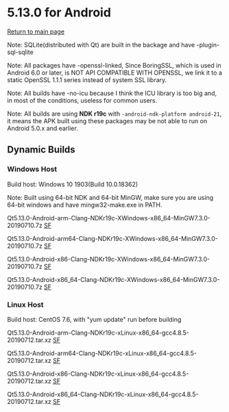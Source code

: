 # 5.13.0 for Android

[Return to main page](index.md)

Note: SQLite(distributed with Qt) are built in the backage and have -plugin-sql-sqlite

Note: All packages have -openssl-linked, Since BoringSSL, which is used in Android 6.0 or later, is NOT API COMPATIBLE WITH OPENSSL, we link it to a static OpenSSL 1.1.1 series instead of system SSL library. 

Note: All builds have -no-icu because I think the ICU library is too big and, in most of the conditions, useless for common users.

Note: All builds are using __NDK r19c__ with `-android-ndk-platform android-21`, it means the APK built using these packages may be not able to run on Android 5.0.x and earlier.

## Dynamic Builds

### Windows Host

Build host: Windows 10 1903(Build 10.0.18362)

Note: Built using 64-bit NDK and 64-bit MinGW, make sure you are using 64-bit windows and have mingw32-make.exe in PATH.

Qt5.13.0-Android-arm-Clang-NDKr19c-XWindows-x86_64-MinGW7.3.0-20190710.7z [SF](https://sourceforge.net/projects/fsu0413-qtbuilds/files/Qt5.13/Android/Windows-x86_64-hosted/Qt5.13.0-Android-arm-Clang-NDKr19c-XWindows-x86_64-MinGW7.3.0-20190710.7z)

Qt5.13.0-Android-arm64-Clang-NDKr19c-XWindows-x86_64-MinGW7.3.0-20190710.7z [SF](https://sourceforge.net/projects/fsu0413-qtbuilds/files/Qt5.13/Android/Windows-x86_64-hosted/Qt5.13.0-Android-arm64-Clang-NDKr19c-XWindows-x86_64-MinGW7.3.0-20190710.7z)

Qt5.13.0-Android-x86-Clang-NDKr19c-XWindows-x86_64-MinGW7.3.0-20190710.7z [SF](https://sourceforge.net/projects/fsu0413-qtbuilds/files/Qt5.13/Android/Windows-x86_64-hosted/Qt5.13.0-Android-x86-Clang-NDKr19c-XWindows-x86_64-MinGW7.3.0-20190710.7z)

Qt5.13.0-Android-x86_64-Clang-NDKr19c-XWindows-x86_64-MinGW7.3.0-20190710.7z [SF](https://sourceforge.net/projects/fsu0413-qtbuilds/files/Qt5.13/Android/Windows-x86_64-hosted/Qt5.13.0-Android-x86_64-Clang-NDKr19c-XWindows-x86_64-MinGW7.3.0-20190710.7z)

### Linux Host

Build host: CentOS 7.6, with "yum update" run before building

Qt5.13.0-Android-arm-Clang-NDKr19c-xLinux-x86_64-gcc4.8.5-20190712.tar.xz [SF](https://sourceforge.net/projects/fsu0413-qtbuilds/files/Qt5.13/Android/Linux-x86_64-hosted/Qt5.13.0-Android-arm-Clang-NDKr19c-xLinux-x86_64-gcc4.8.5-20190712.tar.xz)

Qt5.13.0-Android-arm64-Clang-NDKr19c-xLinux-x86_64-gcc4.8.5-20190712.tar.xz [SF](https://sourceforge.net/projects/fsu0413-qtbuilds/files/Qt5.13/Android/Linux-x86_64-hosted/Qt5.13.0-Android-arm64-Clang-NDKr19c-xLinux-x86_64-gcc4.8.5-20190712.tar.xz)

Qt5.13.0-Android-x86-Clang-NDKr19c-xLinux-x86_64-gcc4.8.5-20190712.tar.xz [SF](https://sourceforge.net/projects/fsu0413-qtbuilds/files/Qt5.13/Android/Linux-x86_64-hosted/Qt5.13.0-Android-x86-Clang-NDKr19c-xLinux-x86_64-gcc4.8.5-20190712.tar.xz)

Qt5.13.0-Android-x86_64-Clang-NDKr19c-xLinux-x86_64-gcc4.8.5-20190712.tar.xz [SF](https://sourceforge.net/projects/fsu0413-qtbuilds/files/Qt5.13/Android/Linux-x86_64-hosted/Qt5.13.0-Android-x86_64-Clang-NDKr19c-xLinux-x86_64-gcc4.8.5-20190712.tar.xz)
